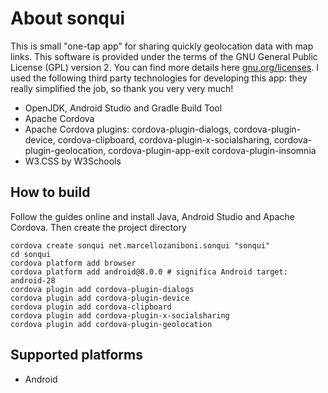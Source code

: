 # About sonqui
This is small "one-tap app" for sharing quickly geolocation data with map links.
This software is provided under the terms of the GNU General Public License (GPL) version 2. You can find more details here [gnu.org/licenses](https://www.gnu.org/licenses/).
I used the following third party technologies for developing this app: they really simplified the job, so thank you very very much!

* OpenJDK, Android Studio and Gradle Build Tool
* Apache Cordova
* Apache Cordova plugins: cordova-plugin-dialogs, cordova-plugin-device, cordova-clipboard, cordova-plugin-x-socialsharing, cordova-plugin-geolocation, cordova-plugin-app-exit cordova-plugin-insomnia
* W3.CSS by W3Schools

## How to build
Follow the guides online and install Java, Android Studio and Apache Cordova. Then create the project directory
```
cordova create sonqui net.marcellozaniboni.sonqui "sonqui"
cd sonqui
cordova platform add browser
cordova platform add android@8.0.0 # significa Android target: android-28
cordova plugin add cordova-plugin-dialogs
cordova plugin add cordova-plugin-device
cordova plugin add cordova-clipboard
cordova plugin add cordova-plugin-x-socialsharing
cordova plugin add cordova-plugin-geolocation
```

## Supported platforms
* Android
